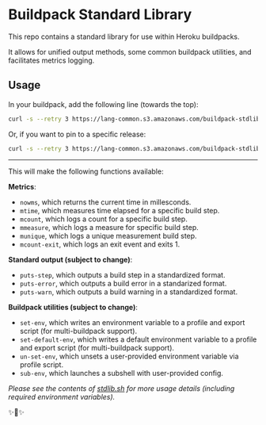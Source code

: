 # Buildpack Standard Library

This repo contains a standard library for use within Heroku buildpacks. 

It allows for unified output methods, some common buildpack utilities, and facilitates metrics logging. 

## Usage

In your buildpack, add the following line (towards the top):

```bash
curl -s --retry 3 https://lang-common.s3.amazonaws.com/buildpack-stdlib/latest/stdlib.sh > /tmp/stdlib.sh && source /tmp/stdlib.sh
```
    
Or, if you want to pin to a specific release:

```bash
curl -s --retry 3 https://lang-common.s3.amazonaws.com/buildpack-stdlib/v1/stdlib.sh > /tmp/stdlib.sh && source /tmp/stdlib.sh
```

------------------------

 This will make the following functions available: 
 
**Metrics**:

- `nowms`, which returns the current time in millesconds. 
- `mtime`, which measures time elapsed for a specific build step.
- `mcount`, which logs a count for a specific build step. 
- `mmeasure`, which logs a measure for specific build step. 
- `munique`, which logs a unique measurement build step. 
- `mcount-exit`, which logs an exit event and exits 1. 

**Standard output (subject to change)**:
 
- `puts-step`, which outputs a build step in a standardized format.
- `puts-error`, which outputs a build error in a standarized format. 
- `puts-warn`, which outputs a build warning in a standardized format. 

**Buildpack utilities (subject to change)**:

- `set-env`, which writes an environment variable to a profile and export script (for multi-buildpack support). 
- `set-default-env`, which writes a default environment variable to a profile and export script (for multi-buildpack support). 
- `un-set-env`, which unsets a user-provided environment variable via profile script. 
- `sub-env`, which launches a subshell with user-provided config.


*Please see the contents of [stdlib.sh](https://github.com/heroku/buildpack-stdlib/blob/master/stdlib.sh) for more usage details (including required environment variables).*

✨🍰✨
